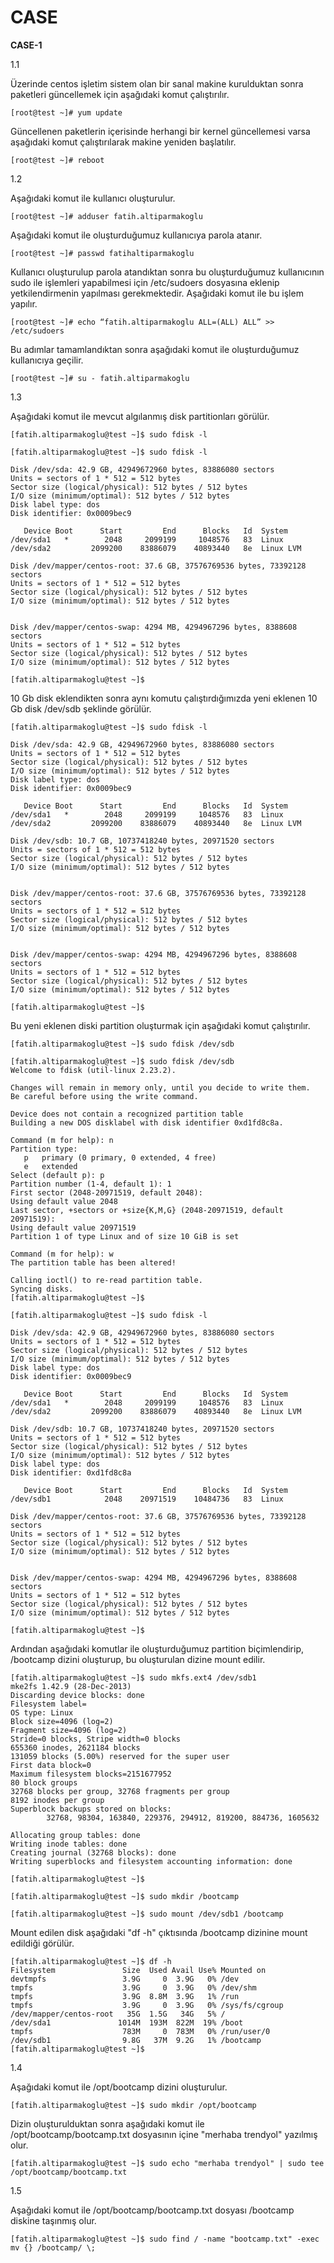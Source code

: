 # CASE

**CASE-1**

1.1

Üzerinde centos işletim sistem olan bir sanal makine kurulduktan sonra paketleri güncellemek için aşağıdaki komut çalıştırılır.

``[root@test ~]# yum update``

Güncellenen paketlerin içerisinde herhangi bir kernel güncellemesi varsa aşağıdaki komut çalıştırılarak makine yeniden başlatılır.

``[root@test ~]# reboot``

1.2

Aşağıdaki komut ile kullanıcı oluşturulur.

``[root@test ~]# adduser fatih.altiparmakoglu``

Aşağıdaki komut ile oluşturduğumuz kullanıcıya parola atanır.

``[root@test ~]# passwd fatihaltiparmakoglu``

Kullanıcı oluşturulup parola atandıktan sonra bu oluşturduğumuz kullanıcının sudo ile işlemleri yapabilmesi için /etc/sudoers dosyasına eklenip yetkilendirmenin yapılması gerekmektedir. Aşağıdaki komut ile bu işlem yapılır.

``[root@test ~]# echo “fatih.altiparmakoglu ALL=(ALL) ALL” >> /etc/sudoers``

Bu adımlar tamamlandıktan sonra aşağıdaki komut ile oluşturduğumuz kullanıcıya geçilir.

``[root@test ~]# su - fatih.altiparmakoglu``

1.3

Aşağıdaki komut ile mevcut algılanmış disk partitionları görülür.

``[fatih.altiparmakoglu@test ~]$ sudo fdisk -l``

```
[fatih.altiparmakoglu@test ~]$ sudo fdisk -l

Disk /dev/sda: 42.9 GB, 42949672960 bytes, 83886080 sectors
Units = sectors of 1 * 512 = 512 bytes
Sector size (logical/physical): 512 bytes / 512 bytes
I/O size (minimum/optimal): 512 bytes / 512 bytes
Disk label type: dos
Disk identifier: 0x0009bec9

   Device Boot      Start         End      Blocks   Id  System
/dev/sda1   *        2048     2099199     1048576   83  Linux
/dev/sda2         2099200    83886079    40893440   8e  Linux LVM

Disk /dev/mapper/centos-root: 37.6 GB, 37576769536 bytes, 73392128 sectors
Units = sectors of 1 * 512 = 512 bytes
Sector size (logical/physical): 512 bytes / 512 bytes
I/O size (minimum/optimal): 512 bytes / 512 bytes


Disk /dev/mapper/centos-swap: 4294 MB, 4294967296 bytes, 8388608 sectors
Units = sectors of 1 * 512 = 512 bytes
Sector size (logical/physical): 512 bytes / 512 bytes
I/O size (minimum/optimal): 512 bytes / 512 bytes

[fatih.altiparmakoglu@test ~]$
```

10 Gb disk eklendikten sonra aynı komutu çalıştırdığımızda yeni eklenen 10 Gb disk /dev/sdb şeklinde görülür.

```
[fatih.altiparmakoglu@test ~]$ sudo fdisk -l

Disk /dev/sda: 42.9 GB, 42949672960 bytes, 83886080 sectors
Units = sectors of 1 * 512 = 512 bytes
Sector size (logical/physical): 512 bytes / 512 bytes
I/O size (minimum/optimal): 512 bytes / 512 bytes
Disk label type: dos
Disk identifier: 0x0009bec9

   Device Boot      Start         End      Blocks   Id  System
/dev/sda1   *        2048     2099199     1048576   83  Linux
/dev/sda2         2099200    83886079    40893440   8e  Linux LVM

Disk /dev/sdb: 10.7 GB, 10737418240 bytes, 20971520 sectors
Units = sectors of 1 * 512 = 512 bytes
Sector size (logical/physical): 512 bytes / 512 bytes
I/O size (minimum/optimal): 512 bytes / 512 bytes


Disk /dev/mapper/centos-root: 37.6 GB, 37576769536 bytes, 73392128 sectors
Units = sectors of 1 * 512 = 512 bytes
Sector size (logical/physical): 512 bytes / 512 bytes
I/O size (minimum/optimal): 512 bytes / 512 bytes


Disk /dev/mapper/centos-swap: 4294 MB, 4294967296 bytes, 8388608 sectors
Units = sectors of 1 * 512 = 512 bytes
Sector size (logical/physical): 512 bytes / 512 bytes
I/O size (minimum/optimal): 512 bytes / 512 bytes

[fatih.altiparmakoglu@test ~]$
```

Bu yeni eklenen diski partition oluşturmak için aşağıdaki komut çalıştırılır.

``[fatih.altiparmakoglu@test ~]$ sudo fdisk /dev/sdb``

```
[fatih.altiparmakoglu@test ~]$ sudo fdisk /dev/sdb
Welcome to fdisk (util-linux 2.23.2).

Changes will remain in memory only, until you decide to write them.
Be careful before using the write command.

Device does not contain a recognized partition table
Building a new DOS disklabel with disk identifier 0xd1fd8c8a.

Command (m for help): n
Partition type:
   p   primary (0 primary, 0 extended, 4 free)
   e   extended
Select (default p): p
Partition number (1-4, default 1): 1
First sector (2048-20971519, default 2048):
Using default value 2048
Last sector, +sectors or +size{K,M,G} (2048-20971519, default 20971519):
Using default value 20971519
Partition 1 of type Linux and of size 10 GiB is set

Command (m for help): w
The partition table has been altered!

Calling ioctl() to re-read partition table.
Syncing disks.
[fatih.altiparmakoglu@test ~]$
```

```
[fatih.altiparmakoglu@test ~]$ sudo fdisk -l

Disk /dev/sda: 42.9 GB, 42949672960 bytes, 83886080 sectors
Units = sectors of 1 * 512 = 512 bytes
Sector size (logical/physical): 512 bytes / 512 bytes
I/O size (minimum/optimal): 512 bytes / 512 bytes
Disk label type: dos
Disk identifier: 0x0009bec9

   Device Boot      Start         End      Blocks   Id  System
/dev/sda1   *        2048     2099199     1048576   83  Linux
/dev/sda2         2099200    83886079    40893440   8e  Linux LVM

Disk /dev/sdb: 10.7 GB, 10737418240 bytes, 20971520 sectors
Units = sectors of 1 * 512 = 512 bytes
Sector size (logical/physical): 512 bytes / 512 bytes
I/O size (minimum/optimal): 512 bytes / 512 bytes
Disk label type: dos
Disk identifier: 0xd1fd8c8a

   Device Boot      Start         End      Blocks   Id  System
/dev/sdb1            2048    20971519    10484736   83  Linux

Disk /dev/mapper/centos-root: 37.6 GB, 37576769536 bytes, 73392128 sectors
Units = sectors of 1 * 512 = 512 bytes
Sector size (logical/physical): 512 bytes / 512 bytes
I/O size (minimum/optimal): 512 bytes / 512 bytes


Disk /dev/mapper/centos-swap: 4294 MB, 4294967296 bytes, 8388608 sectors
Units = sectors of 1 * 512 = 512 bytes
Sector size (logical/physical): 512 bytes / 512 bytes
I/O size (minimum/optimal): 512 bytes / 512 bytes

[fatih.altiparmakoglu@test ~]$

```

Ardından aşağıdaki komutlar ile oluşturduğumuz partition biçimlendirip, /bootcamp dizini oluşturup, bu oluşturulan dizine mount edilir.

```
[fatih.altiparmakoglu@test ~]$ sudo mkfs.ext4 /dev/sdb1
mke2fs 1.42.9 (28-Dec-2013)
Discarding device blocks: done
Filesystem label=
OS type: Linux
Block size=4096 (log=2)
Fragment size=4096 (log=2)
Stride=0 blocks, Stripe width=0 blocks
655360 inodes, 2621184 blocks
131059 blocks (5.00%) reserved for the super user
First data block=0
Maximum filesystem blocks=2151677952
80 block groups
32768 blocks per group, 32768 fragments per group
8192 inodes per group
Superblock backups stored on blocks:
        32768, 98304, 163840, 229376, 294912, 819200, 884736, 1605632

Allocating group tables: done
Writing inode tables: done
Creating journal (32768 blocks): done
Writing superblocks and filesystem accounting information: done

[fatih.altiparmakoglu@test ~]$
```

``[fatih.altiparmakoglu@test ~]$ sudo mkdir /bootcamp``

``[fatih.altiparmakoglu@test ~]$ sudo mount /dev/sdb1 /bootcamp``

Mount edilen disk aşağıdaki "df -h" çıktısında /bootcamp dizinine mount edildiği görülür.

```
[fatih.altiparmakoglu@test ~]$ df -h
Filesystem               Size  Used Avail Use% Mounted on
devtmpfs                 3.9G     0  3.9G   0% /dev
tmpfs                    3.9G     0  3.9G   0% /dev/shm
tmpfs                    3.9G  8.8M  3.9G   1% /run
tmpfs                    3.9G     0  3.9G   0% /sys/fs/cgroup
/dev/mapper/centos-root   35G  1.5G   34G   5% /	
/dev/sda1               1014M  193M  822M  19% /boot
tmpfs                    783M     0  783M   0% /run/user/0
/dev/sdb1                9.8G   37M  9.2G   1% /bootcamp
[fatih.altiparmakoglu@test ~]$
```

1.4

Aşağıdaki komut ile /opt/bootcamp dizini oluşturulur.

``[fatih.altiparmakoglu@test ~]$ sudo mkdir /opt/bootcamp``

Dizin oluşturulduktan sonra aşağıdaki komut ile /opt/bootcamp/bootcamp.txt dosyasının içine "merhaba trendyol" yazılmış olur.

``[fatih.altiparmakoglu@test ~]$ sudo echo "merhaba trendyol" | sudo tee /opt/bootcamp/bootcamp.txt``

1.5

Aşağıdaki komut ile /opt/bootcamp/bootcamp.txt dosyası /bootcamp diskine taşınmış olur.

``[fatih.altiparmakoglu@test ~]$ sudo find / -name "bootcamp.txt" -exec mv {} /bootcamp/ \;``



